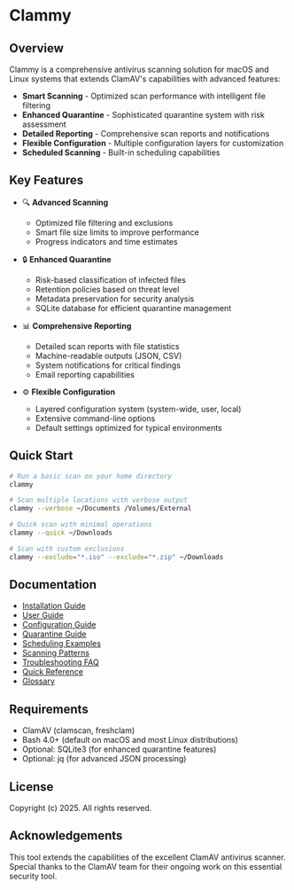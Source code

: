 # Clammy

## Overview

Clammy is a comprehensive antivirus scanning solution for macOS and Linux systems that extends ClamAV's capabilities with advanced features:

- **Smart Scanning** - Optimized scan performance with intelligent file filtering
- **Enhanced Quarantine** - Sophisticated quarantine system with risk assessment
- **Detailed Reporting** - Comprehensive scan reports and notifications
- **Flexible Configuration** - Multiple configuration layers for customization
- **Scheduled Scanning** - Built-in scheduling capabilities

## Key Features

- 🔍 **Advanced Scanning**
  - Optimized file filtering and exclusions
  - Smart file size limits to improve performance
  - Progress indicators and time estimates

- 🔒 **Enhanced Quarantine**
  - Risk-based classification of infected files
  - Retention policies based on threat level
  - Metadata preservation for security analysis
  - SQLite database for efficient quarantine management

- 📊 **Comprehensive Reporting**
  - Detailed scan reports with file statistics
  - Machine-readable outputs (JSON, CSV)
  - System notifications for critical findings
  - Email reporting capabilities

- ⚙️ **Flexible Configuration**
  - Layered configuration system (system-wide, user, local)
  - Extensive command-line options
  - Default settings optimized for typical environments

## Quick Start

```bash
# Run a basic scan on your home directory
clammy

# Scan multiple locations with verbose output
clammy --verbose ~/Documents /Volumes/External

# Quick scan with minimal operations
clammy --quick ~/Downloads

# Scan with custom exclusions
clammy --exclude="*.iso" --exclude="*.zip" ~/Downloads
```

## Documentation

- [Installation Guide](installation.md)
- [User Guide](user-guide.md)
- [Configuration Guide](configuration.md)
- [Quarantine Guide](quarantine-guide.md)
- [Scheduling Examples](scheduling-examples.md)
- [Scanning Patterns](scanning-patterns.md)
- [Troubleshooting FAQ](troubleshooting-faq.md)
- [Quick Reference](quick-reference.md)
- [Glossary](glossary.md)

## Requirements

- ClamAV (clamscan, freshclam)
- Bash 4.0+ (default on macOS and most Linux distributions)
- Optional: SQLite3 (for enhanced quarantine features)
- Optional: jq (for advanced JSON processing)

## License

Copyright (c) 2025. All rights reserved.

## Acknowledgements

This tool extends the capabilities of the excellent ClamAV antivirus scanner. Special thanks to the ClamAV team for their ongoing work on this essential security tool.
